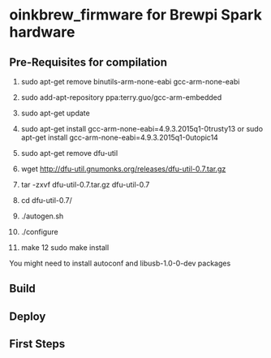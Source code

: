 # oinkbrew_firmware for Brewpi Spark hardware


Pre-Requisites for compilation
------------------------------
1. sudo apt-get remove binutils-arm-none-eabi gcc-arm-none-eabi
2. sudo add-apt-repository ppa:terry.guo/gcc-arm-embedded
3. sudo apt-get update
4. sudo apt-get install gcc-arm-none-eabi=4.9.3.2015q1-0trusty13
   or
   sudo apt-get install gcc-arm-none-eabi=4.9.3.2015q1-0utopic14


5. sudo apt-get remove dfu-util
6. wget http://dfu-util.gnumonks.org/releases/dfu-util-0.7.tar.gz
7. tar -zxvf dfu-util-0.7.tar.gz dfu-util-0.7
8. cd dfu-util-0.7/
9. ./autogen.sh
10. ./configure
11. make
12 sudo make install

You might need to install autoconf and libusb-1.0-0-dev packages



Build
-----


Deploy
------


First Steps
-----------


